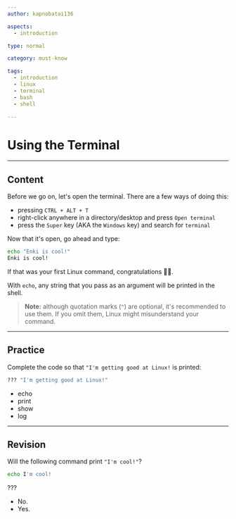 ```yaml
---
author: kapnobatai136

aspects:
  - introduction

type: normal

category: must-know

tags:
  - introduction
  - linux
  - terminal
  - bash
  - shell

---
```


# Using the Terminal

---
## Content

Before we go on, let's open the terminal. There are a few ways of doing this:
- pressing `CTRL + ALT + T`
- right-click anywhere in a directory/desktop and press `Open terminal`
- press the `Super` key (AKA the `Windows` key) and search for `terminal`

Now that it's open, go ahead and type:

```bash
echo "Enki is cool!"
Enki is cool!
```

If that was your first Linux command, congratulations 🎉🎉. 

With `echo`, any string that you pass as an argument will be printed in the shell.

> **Note:** although quotation marks (`"`) are optional, it's recommended to use them. If you omit them, Linux might misunderstand your command.

---
## Practice

Complete the code so that `"I'm getting good at Linux!` is printed:

```bash
??? "I'm getting good at Linux!"
```

* echo
* print
* show
* log

---
## Revision

Will the following command print `"I'm cool!"`?

```bash
echo I'm cool!
```

???

* No.
* Yes.